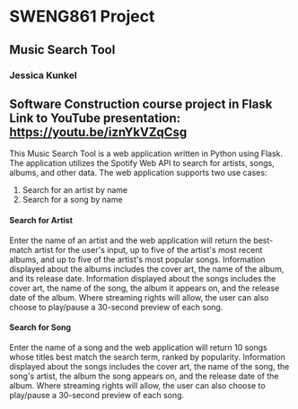 # SWENG861 Project
## Music Search Tool
### Jessica Kunkel
 Software Construction course project in Flask
 Link to YouTube presentation: https://youtu.be/iznYkVZqCsg 
---
This Music Search Tool is a web application written in Python using Flask. The application utilizes the Spotify Web API to search for artists, songs, albums, and other data.
The web application supports two use cases: 
1. Search for an artist by name
2. Search for a song by name
#### Search for Artist
Enter the name of an artist and the web application will return the best-match artist for the user's input, up to five of the artist's most recent albums, and up to five of the artist's most popular songs. Information displayed about the albums includes the cover art, the name of the album, and its release date. Information displayed about the songs includes the cover art, the name of the song, the album it appears on, and the release date of the album. Where streaming rights will allow, the user can also choose to play/pause a 30-second preview of each song.
#### Search for Song
Enter the name of a song and the web application will return 10 songs whose titles best match the search term, ranked by popularity. Information displayed about the songs includes the cover art, the name of the song, the song's artist, the album the song appears on, and the release date of the album. Where streaming rights will allow, the user can also choose to play/pause a 30-second preview of each song.
